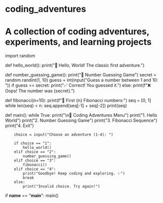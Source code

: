 # coding_adventures
# A collection of coding adventures, experiments, and learning projects

import random

def hello_world():
    print("👋 Hello, World! The classic first adventure.")

def number_guessing_game():
    print("🎲 Number Guessing Game")
    secret = random.randint(1, 10)
    guess = int(input("Guess a number between 1 and 10: "))
    if guess == secret:
        print("✅ Correct! You guessed it.")
    else:
        print(f"❌ Oops! The number was {secret}.")

def fibonacci(n=10):
    print(f"🔢 First {n} Fibonacci numbers:")
    seq = [0, 1]
    while len(seq) < n:
        seq.append(seq[-1] + seq[-2])
    print(seq)

def main():
    while True:
        print("\n🚀 Coding Adventures Menu")
        print("1. Hello World")
        print("2. Number Guessing Game")
        print("3. Fibonacci Sequence")
        print("4. Exit")

        choice = input("Choose an adventure (1-4): ")

        if choice == "1":
            hello_world()
        elif choice == "2":
            number_guessing_game()
        elif choice == "3":
            fibonacci()
        elif choice == "4":
            print("Goodbye! Keep coding and exploring. ✨")
            break
        else:
            print("Invalid choice. Try again!")

if __name__ == "__main__":
    main()

